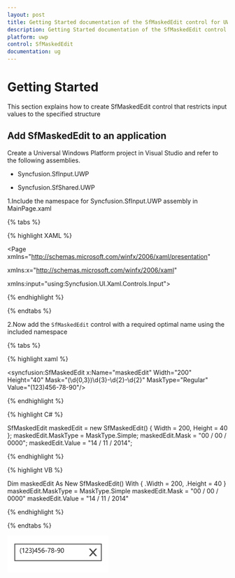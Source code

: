 ```yaml
---
layout: post
title: Getting Started documentation of the SfMaskedEdit control for UWP
description: Getting Started documentation of the SfMaskedEdit control for UWP
platform: uwp
control: SfMaskedEdit
documentation: ug
---
```


# Getting Started

This section explains how to create SfMaskedEdit control that restricts input values to the specified structure

## Add SfMaskedEdit to an application

Create a Universal Windows Platform project in Visual Studio and refer to the following assemblies.

* Syncfusion.SfInput.UWP

* Syncfusion.SfShared.UWP

1.Include the namespace for Syncfusion.SfInput.UWP assembly in MainPage.xaml
  
{% tabs %}

{% highlight XAML %}
 
<Page xmlns="http://schemas.microsoft.com/winfx/2006/xaml/presentation"

xmlns:x="http://schemas.microsoft.com/winfx/2006/xaml"

xmlns:input="using:Syncfusion.UI.Xaml.Controls.Input">

{% endhighlight %}

{% endtabs %}

 2.Now add the `SfMaskedEdit` control with a required optimal name using the included namespace

{% tabs %}

{% highlight xaml %}
	
 <syncfusion:SfMaskedEdit x:Name="maskedEdit"  Width="200" Height="40" Mask="(\d{0,3})\d{3}-\d{2}-\d{2}" MaskType="Regular" Value="(123)456-78-90"/>

{% endhighlight %}

{% highlight C# %}
	
  SfMaskedEdit maskedEdit = new SfMaskedEdit() { Width = 200, Height = 40 };
  maskedEdit.MaskType = MaskType.Simple;
  maskedEdit.Mask = "00 / 00 / 0000";
  maskedEdit.Value = "14 / 11 / 2014";

{% endhighlight %}

{% highlight VB %}
	
 Dim maskedEdit As New SfMaskedEdit() With {
	.Width = 200,
	.Height = 40
}
  maskedEdit.MaskType = MaskType.Simple
  maskedEdit.Mask = "00 / 00 / 0000"
  maskedEdit.Value = "14 / 11 / 2014"

{% endhighlight %}

{% endtabs %}

   ![](gettingstarted_images/gettingstarted_img1.png)
   
  
   






